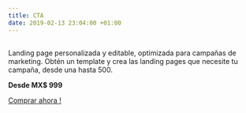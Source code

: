 ```yaml
---
title: CTA
date: 2019-02-13 23:04:00 +01:00
---
```


## 

Landing page personalizada y editable, optimizada para campañas de marketing. Obtén un template y crea las landing pages que necesite tu campaña, desde una hasta 500.

**Desde MX$ 999**

[Comprar ahora !](#plans)